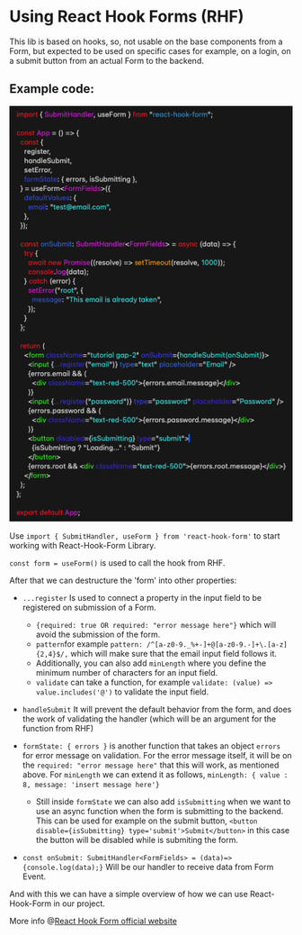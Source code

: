 # Using React Hook Forms (RHF)

This lib is based on hooks, so, not usable on the base components from a Form, but expected to be used on specific cases for example, on a login, on a submit button from an actual Form to the backend.

## Example code:

![alt text](asset.png)

Use `import { SubmitHandler, useForm } from 'react-hook-form'` to start working with React-Hook-Form Library.

`const form = useForm()` is used to call the hook from RHF.

After that we can destructure the 'form' into other properties:

- `...register` Is used to connect a property in the input field to be registered on submission of a Form.
  - `{required: true OR required: "error message here"}` which will avoid the submission of the form.
  - `pattern`for example `pattern: /^[a-z0-9._%+-]+@[a-z0-9.-]+\.[a-z]{2,4}$/,` which will make sure that the email input field follows it.
  - Additionally, you can also add `minLength` where you define the minimum number of characters for an input field.
  - `validate` can take a function, for example `validate: (value) => value.includes('@')` to validate the input field.
- `handleSubmit` It will prevent the default behavior from the form, and does the work of validating the handler (which will be an argument for the function from RHF)
- `formState: { errors }` is another function that takes an object `errors` for error message on validation. For the error message itself, it will be on the `required: "error message here"` that this will work, as mentioned above. For `minLength` we can extend it as follows, `minLength: { value : 8, message: 'insert message here'}`

  - Still inside `formState` we can also add `isSubmitting` when we want to use an async function when the form is submitting to the backend. This can be used for example on the submit button, `<button disable={isSubmitting} type='submit'>Submit</button>` in this case the button will be disabled while is submiting the form.

- `const onSubmit: SubmitHandler<FormFields> = (data)=> {console.log(data);}` Will be our handler to receive data from Form Event.

And with this we can have a simple overview of how we can use React-Hook-Form in our project.

More info @[React Hook Form official website](https://react-hook-form.com/get-started)
